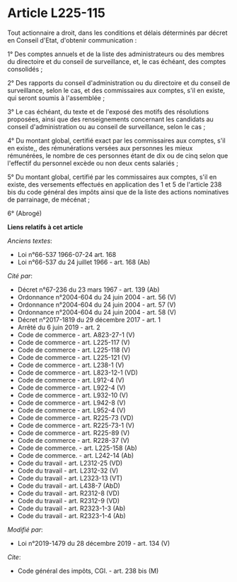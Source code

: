 # Article L225-115

Tout actionnaire a droit, dans les conditions et délais déterminés par décret en Conseil d'Etat, d'obtenir communication :

1° Des comptes annuels et de la liste des administrateurs ou des membres du directoire et du conseil de surveillance, et, le
cas échéant, des comptes consolidés ;

2° Des rapports du conseil d'administration ou du directoire et du conseil de surveillance, selon le cas, et des commissaires
aux comptes, s'il en existe, qui seront soumis à l'assemblée ;

3° Le cas échéant, du texte et de l'exposé des motifs des résolutions proposées, ainsi que des renseignements concernant les
candidats au conseil d'administration ou au conseil de surveillance, selon le cas ;

4° Du montant global, certifié exact par les commissaires aux comptes, s'il en existe,, des rémunérations versées aux
personnes les mieux rémunérées, le nombre de ces personnes étant de dix ou de cinq selon que l'effectif du personnel excède
ou non deux cents salariés ;

5° Du montant global, certifié par les commissaires aux comptes, s'il en existe, des versements effectués en application des
1 et 5 de l'article 238 bis du code général des impôts ainsi que de la liste des actions nominatives de parrainage, de
mécénat ;

6° (Abrogé)

**Liens relatifs à cet article**

_Anciens textes_:

  - Loi n°66-537 1966-07-24 art. 168
  - Loi n°66-537 du 24 juillet 1966 - art. 168 (Ab)

_Cité par_:

  - Décret n°67-236 du 23 mars 1967 - art. 139 (Ab)
  - Ordonnance n°2004-604 du 24 juin 2004 - art. 56 (V)
  - Ordonnance n°2004-604 du 24 juin 2004 - art. 57 (V)
  - Ordonnance n°2004-604 du 24 juin 2004 - art. 58 (V)
  - Décret n°2017-1819 du 29 décembre 2017 - art. 1
  - Arrêté du 6 juin 2019 - art. 2
  - Code de commerce - art. A823-27-1 (V)
  - Code de commerce - art. L225-117 (V)
  - Code de commerce - art. L225-118 (V)
  - Code de commerce - art. L225-121 (V)
  - Code de commerce - art. L238-1 (V)
  - Code de commerce - art. L823-12-1 (VD)
  - Code de commerce - art. L912-4 (V)
  - Code de commerce - art. L922-4 (V)
  - Code de commerce - art. L932-10 (V)
  - Code de commerce - art. L942-8 (V)
  - Code de commerce - art. L952-4 (V)
  - Code de commerce - art. R225-73 (VD)
  - Code de commerce - art. R225-73-1 (V)
  - Code de commerce - art. R225-89 (V)
  - Code de commerce - art. R228-37 (V)
  - Code de commerce. - art. L225-158 (Ab)
  - Code de commerce. - art. L242-14 (Ab)
  - Code du travail - art. L2312-25 (VD)
  - Code du travail - art. L2312-32 (V)
  - Code du travail - art. L2323-13 (VT)
  - Code du travail - art. L438-7 (AbD)
  - Code du travail - art. R2312-8 (VD)
  - Code du travail - art. R2312-9 (VD)
  - Code du travail - art. R2323-1-3 (Ab)
  - Code du travail - art. R2323-1-4 (Ab)

_Modifié par_:

  - Loi n°2019-1479 du 28 décembre 2019 - art. 134 (V)

_Cite_:

  - Code général des impôts, CGI. - art. 238 bis (M)
